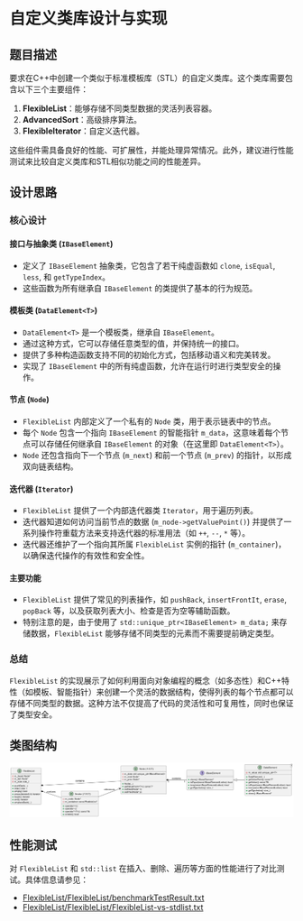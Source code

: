 # 自定义类库设计与实现

## 题目描述

要求在C++中创建一个类似于标准模板库（STL）的自定义类库。这个类库需要包含以下三个主要组件：

1. **FlexibleList**：能够存储不同类型数据的灵活列表容器。
2. **AdvancedSort**：高级排序算法。
3. **FlexibleIterator**：自定义迭代器。

这些组件需具备良好的性能、可扩展性，并能处理异常情况。此外，建议进行性能测试来比较自定义类库和STL相似功能之间的性能差异。

## 设计思路

### 核心设计

#### 接口与抽象类 (`IBaseElement`)

- 定义了 `IBaseElement` 抽象类，它包含了若干纯虚函数如 `clone`, `isEqual`, `less`, 和 `getTypeIndex`。
- 这些函数为所有继承自 `IBaseElement` 的类提供了基本的行为规范。

#### 模板类 (`DataElement<T>`)

- `DataElement<T>` 是一个模板类，继承自 `IBaseElement`。
- 通过这种方式，它可以存储任意类型的值，并保持统一的接口。
- 提供了多种构造函数支持不同的初始化方式，包括移动语义和完美转发。
- 实现了 `IBaseElement` 中的所有纯虚函数，允许在运行时进行类型安全的操作。

#### 节点 (`Node`)

- `FlexibleList` 内部定义了一个私有的 `Node` 类，用于表示链表中的节点。
- 每个 `Node` 包含一个指向 `IBaseElement` 的智能指针 `m_data`，这意味着每个节点可以存储任何继承自 `IBaseElement` 的对象（在这里即 `DataElement<T>`）。
- `Node` 还包含指向下一个节点 (`m_next`) 和前一个节点 (`m_prev`) 的指针，以形成双向链表结构。

#### 迭代器 (`Iterator`)

- `FlexibleList` 提供了一个内部迭代器类 `Iterator`，用于遍历列表。
- 迭代器知道如何访问当前节点的数据 (`m_node->getValuePoint()`) 并提供了一系列操作符重载方法来支持迭代器的标准用法（如 `++`, `--`, `*` 等）。
- 迭代器还维护了一个指向其所属 `FlexibleList` 实例的指针 (`m_container`)，以确保迭代操作的有效性和安全性。

#### 主要功能

- `FlexibleList` 提供了常见的列表操作，如 `pushBack`, `insertFrontIt`, `erase`, `popBack` 等，以及获取列表大小、检查是否为空等辅助函数。
- 特别注意的是，由于使用了 `std::unique_ptr<IBaseElement> m_data;` 来存储数据，`FlexibleList` 能够存储不同类型的元素而不需要提前确定类型。

### 总结

`FlexibleList` 的实现展示了如何利用面向对象编程的概念（如多态性）和C++特性（如模板、智能指针）来创建一个灵活的数据结构，使得列表的每个节点都可以存储不同类型的数据。这种方法不仅提高了代码的灵活性和可复用性，同时也保证了类型安全。

## 类图结构

![类图](a.png)

## 性能测试

对 `FlexibleList` 和 `std::list` 在插入、删除、遍历等方面的性能进行了对比测试。具体信息请参见：

- [FlexibleList/FlexibleList/benchmarkTestResult.txt](./benchmarkTestResult.txt)
- [FlexibleList/FlexibleList/FlexibleList-vs-stdlist.txt](./FlexibleList-vs-stdlist.txt)